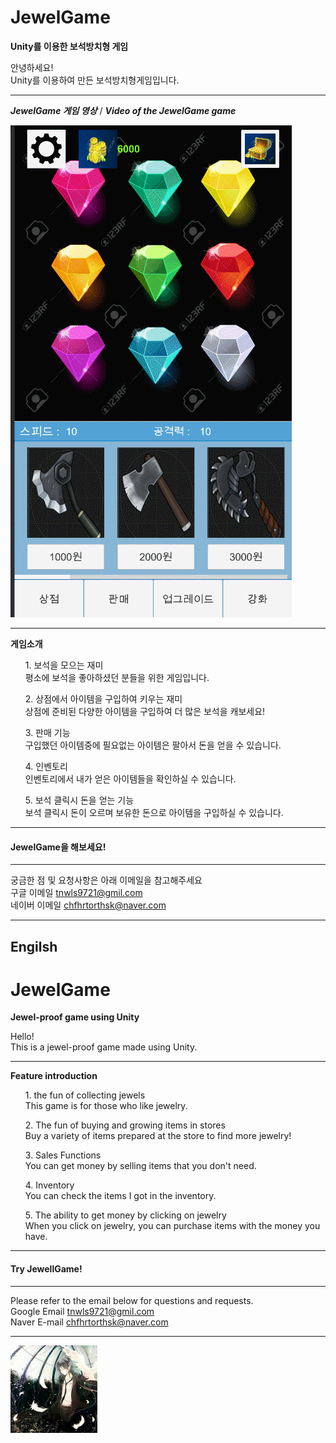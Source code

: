 # JewelGame
**Unity를 이용한 보석방치형 게임**

안녕하세요! <br>
Unity를 이용하여 만든 보석방치형게임입니다. <br>

***
***JewelGame 게임 영상*** / ***Video of the JewelGame game***

![game](./Image/GIF.gif)

***
**게임소개**
<ul>1. 보석을 모으는 재미<br>
평소에 보석을 좋아하셨던 분들을 위한 게임입니다.<br>
</ul>

<ul>2. 상점에서 아이템을 구입하여 키우는 재미<br>
상점에 준비된 다양한 아이템을 구입하여 더 많은 보석을 캐보세요!<br>
 </ul>

<ul>3. 판매 기능<br>
구입했던 아이템중에 필요없는 아이템은 팔아서 돈을 얻을 수 있습니다.
 </ul>

<ul>4. 인벤토리<br>
인벤토리에서 내가 얻은 아이템들을 확인하실 수 있습니다. <br>
</ul>

<ul>5. 보석 클릭시 돈을 얻는 기능<br>
보석 클릭시 돈이 오르며 보유한 돈으로 아이템을 구입하실 수 있습니다.
 </ul>

***

#### JewelGame을 해보세요!

***

궁금한 점 및 요청사항은 아래 이메일을 참고해주세요<br>
구글 이메일 tnwls9721@gmil.com<br>
네이버 이메일 chfhrtorthsk@naver.com<br>

***
## Engilsh

# JewelGame
**Jewel-proof game using Unity**

Hello! <br>
This is a jewel-proof game made using Unity.

***

**Feature introduction**

<ul>1. the fun of collecting jewels <br>
This game is for those who like jewelry.<br>
</ul>

<ul>2. The fun of buying and growing items in stores <br>
Buy a variety of items prepared at the store to find more jewelry!<br>
</ul>

<ul>3. Sales Functions <br>
You can get money by selling items that you don't need.<br>
</ul>

<ul>4. Inventory <br> 
You can check the items I got in the inventory. <br>
</ul>

<ul>5. The ability to get money by clicking on jewelry <br>
When you click on jewelry, you can purchase items with the money you have. <br>
</ul>

***

#### Try JewellGame!

***

Please refer to the email below for questions and requests.<br>
Google Email tnwls9721@gmil.com<br>
Naver E-mail chfhrtorthsk@naver.com<br>

***

![anima](./Image/anima.png)